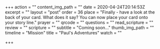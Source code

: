 +++
action = ""
content_img_path = ""
date = 2020-04-24T20:14:53Z
excerpt = ""
layout = "post"
order = 36
place = "Finally - have a look at the back of your card. What does it say? You can now place your card onto your story line."
prayer = ""
qrcode = ""
questions = ""
read_scripture = ""
review = ""
scripture = ""
subtitle = "Coming soon…"
thumb_img_path = ""
timeline = "Mission"
title = "Paul's Adventures"
watch = ""

+++
